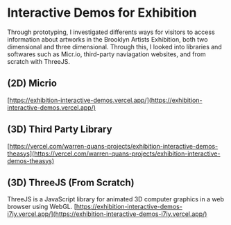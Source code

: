 # Interactive Demos for Exhibition
Through prototyping, I investigated differents ways for visitors to access information about artworks in the Brooklyn Artists Exhibition, both two dimensional and three dimensional. Through this, I looked into libraries and softwares such as Micr.io, third-party naviagation websites, and from scratch with ThreeJS. 

## (2D) Micrio
[https://exhibition-interactive-demos.vercel.app/](https://exhibition-interactive-demos.vercel.app/)

## (3D) Third Party Library 
[https://vercel.com/warren-quans-projects/exhibition-interactive-demos-theasys](https://vercel.com/warren-quans-projects/exhibition-interactive-demos-theasys)
## (3D) ThreeJS (From Scratch)
ThreeJS is a JavaScript library for animated 3D computer graphics in a web browser using WebGL.
[https://exhibition-interactive-demos-i7iy.vercel.app/](https://exhibition-interactive-demos-i7iy.vercel.app/)
